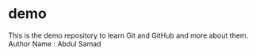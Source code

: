 # demo
This is the demo repository to learn Git and GitHub and more about them.<br>
Author Name : Abdul Samad
